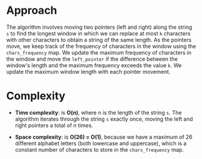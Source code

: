 # Approach
The algorithm involves moving two pointers (left and right) along the string `s` to find the longest window in which we can replace at most `k` characters with other characters to obtain a string of the same length. As the pointers move, we keep track of the frequency of characters in the window using the `chars_frequency` map. We update the maximum frequency of characters in the window and move the `left_pointer` if the difference between the window's length and the maximum frequency exceeds the value `k`. We update the maximum window length with each pointer movement.

# Complexity
- **Time complexity**: is **O(n)**, where n is the length of the string `s`. The algorithm iterates through the string `s` exactly once, moving the left and right pointers a total of n times.

- **Space complexity**: is **O(26) = O(1)**, because we have a maximum of 26 different alphabet letters (both lowercase and uppercase), which is a constant number of characters to store in the `chars_frequency` map.